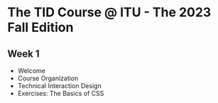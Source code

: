 # The TID Course @ ITU - The 2023 Fall Edition

## Week 1
- Welcome
- Course Organization
- Technical Interaction Design
- Exercises: The Basics of CSS
